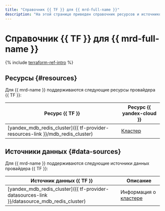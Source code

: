 ```yaml
---
title: "Справочник {{ TF }} для {{ mrd-full-name }}"
description: "На этой странице приведен справочник ресурсов и источников данных провайдера {{ TF }}, которые поддерживаются для сервиса {{ mrd-name }}."
---
```


# Справочник {{ TF }} для {{ mrd-full-name }}

{% include [terraform-ref-intro](../_includes/terraform-ref-intro.md) %}

## Ресурсы {#resources}

Для {{ mrd-name }} поддерживаются следующие ресурсы провайдера {{ TF }}:

| **Ресурс {{ TF }}** | **Ресурс {{ yandex-cloud }}** |
| --- | --- |
| [yandex_mdb_redis_cluster]({{ tf-provider-resources-link }}/mdb_redis_cluster) | [Кластер](./concepts/index.md) |

## Источники данных {#data-sources}

Для {{ mrd-name }} поддерживаются следующие источники данных провайдера {{ TF }}:

| **Источник данных {{ TF }}** | **Описание** |
| --- | --- |
| [yandex_mdb_redis_cluster]({{ tf-provider-datasources-link }}/datasource_mdb_redis_cluster) | Информация о [кластере](./concepts/index.md) |